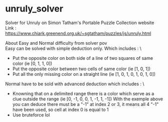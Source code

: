 # unruly_solver
Solver for Unruly on Simon Tatham's Portable Puzzle Collection website \
Link : https://www.chiark.greenend.org.uk/~sgtatham/puzzles/js/unruly.html

About Easy and Normal difficulty from solver pov \
Easy can be solved with simple deduction only. Which includes : \
- Put the opposite color on both side of a line of two squares of same color (ie [0, 1, 1, 0])
- Put the opposite color between two cells of same color (ie [1, 0, 1])
- Put all the only missing color on a straight line (ie [1, 0, 1, 0, 1, 0, 1, 0])

Normal have to be sold with advanced deduction which includes : \
- Knowning that on a delimited range there is a color which serve as a clue outside the range (ie [0, -1, 0, 0, 1, -1, 1, -1])
  With the exemple above you can deduce there must be a "-1" at index 2 or 3, it means all 4 "-1" have been used, so cell at index 0 is equal to 1
- Use bruteforce lol
